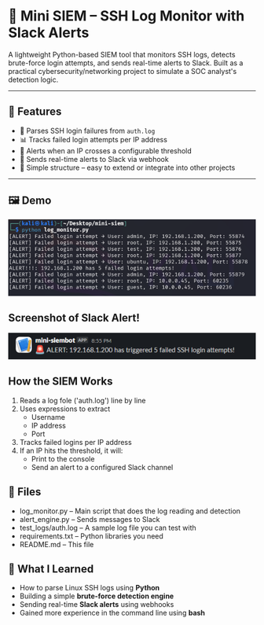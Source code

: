 # 🔐 Mini SIEM – SSH Log Monitor with Slack Alerts

A lightweight Python-based SIEM tool that monitors SSH logs, detects brute-force login attempts, and sends real-time alerts to Slack. Built as a practical cybersecurity/networking project to simulate a SOC analyst's detection logic.

---

## 📌 Features

- 🧠 Parses SSH login failures from `auth.log`
- 📊 Tracks failed login attempts per IP address
- 🚨 Alerts when an IP crosses a configurable threshold
- 💬 Sends real-time alerts to Slack via webhook
- 📂 Simple structure – easy to extend or integrate into other projects

---

## 🖼️ Demo
![SIEM in use](https://github.com/jacobfielder/mini-siem-lab/blob/main/images/screenshot-demo-siem.png?raw=true)

## Screenshot of Slack Alert!
![Slack Alert](https://github.com/jacobfielder/mini-siem-lab/blob/main/images/siem-slackalert.png?raw=true)

## How the SIEM Works

1. Reads a log fole ('auth.log') line by line
2. Uses expressions to extract
	- Username
	- IP address
	- Port
3. Tracks failed logins per IP address
4. If an IP hits the threshold, it will:
	- Print to the console
	- Send an alert to a configured Slack channel

## 📁 Files
- log_monitor.py – Main script that does the log reading and detection
- alert_engine.py – Sends messages to Slack
- test_logs/auth.log – A sample log file you can test with
- requirements.txt – Python libraries you need
- README.md – This file

## 🧠 What I Learned

- How to parse Linux SSH logs using **Python**
- Building a simple **brute-force detection engine**
- Sending real-time **Slack alerts** using webhooks
- Gained more experience in the command line using **bash**
